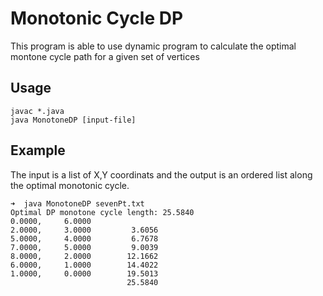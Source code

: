 # Monotonic Cycle DP
This program is able to use dynamic program to calculate the optimal montone cycle path for a given set of vertices

## Usage
```
javac *.java
java MonotoneDP [input-file] 
```

## Example
The input is a list of X,Y coordinats and the output is an ordered list along the optimal monotonic cycle.
```
➜  java MonotoneDP sevenPt.txt
Optimal DP monotone cycle length: 25.5840
0.0000,     6.0000
2.0000,     3.0000         3.6056
5.0000,     4.0000         6.7678
7.0000,     5.0000         9.0039
8.0000,     2.0000        12.1662
6.0000,     1.0000        14.4022
1.0000,     0.0000        19.5013
                          25.5840
```
